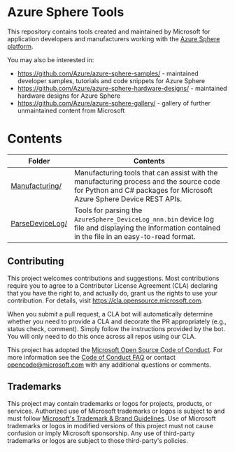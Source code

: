 # Azure Sphere Tools

This repository contains tools created and maintained by Microsoft for application developers and manufacturers working with the
[Azure Sphere platform](https://www.microsoft.com/azure-sphere/).

You may also be interested in:

- https://github.com/Azure/azure-sphere-samples/ - maintained developer samples, tutorials and code snippets for Azure Sphere
- https://github.com/Azure/azure-sphere-hardware-designs/ - maintained hardware designs for Azure Sphere
- https://github.com/Azure/azure-sphere-gallery/ - gallery of further unmaintained content from Microsoft

# Contents

| Folder | Contents |
|-|-|
| [Manufacturing/](Manufacturing/) | Manufacturing tools that can assist with the manufacturing process and the source code for Python and C# packages for Microsoft Azure Sphere Device REST APIs. |
| [ParseDeviceLog/](ParseDeviceLog/) | Tools for parsing the `AzureSphere_DeviceLog_nnn.bin` device log file and displaying the information contained in the file in an easy-to-read format. |

## Contributing

This project welcomes contributions and suggestions.  Most contributions require you to agree to a
Contributor License Agreement (CLA) declaring that you have the right to, and actually do, grant us
the rights to use your contribution. For details, visit https://cla.opensource.microsoft.com.

When you submit a pull request, a CLA bot will automatically determine whether you need to provide
a CLA and decorate the PR appropriately (e.g., status check, comment). Simply follow the instructions
provided by the bot. You will only need to do this once across all repos using our CLA.

This project has adopted the [Microsoft Open Source Code of Conduct](https://opensource.microsoft.com/codeofconduct/).
For more information see the [Code of Conduct FAQ](https://opensource.microsoft.com/codeofconduct/faq/) or
contact [opencode@microsoft.com](mailto:opencode@microsoft.com) with any additional questions or comments.

## Trademarks

This project may contain trademarks or logos for projects, products, or services. Authorized use of Microsoft
trademarks or logos is subject to and must  follow
[Microsoft's Trademark & Brand Guidelines](https://www.microsoft.com/en-us/legal/intellectualproperty/trademarks/usage/general).
Use of Microsoft trademarks or logos in modified versions of this project must not cause confusion or imply Microsoft sponsorship.
Any use of third-party trademarks or logos are subject to those third-party's policies.
